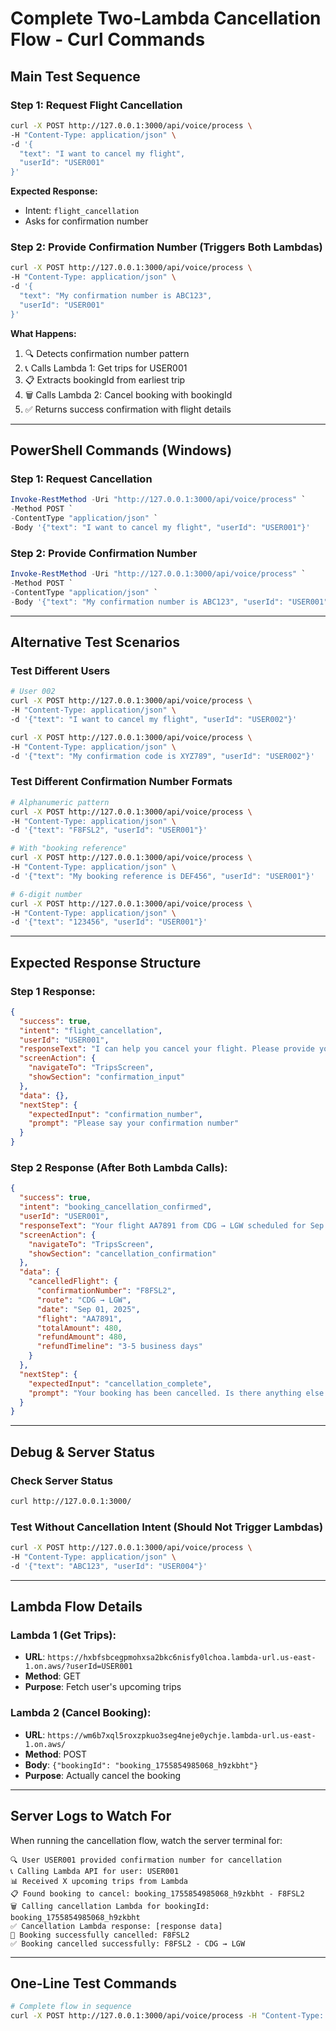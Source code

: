 # Complete Two-Lambda Cancellation Flow - Curl Commands

## Main Test Sequence

### Step 1: Request Flight Cancellation
```bash
curl -X POST http://127.0.0.1:3000/api/voice/process \
-H "Content-Type: application/json" \
-d '{
  "text": "I want to cancel my flight",
  "userId": "USER001"
}'
```

**Expected Response:**
- Intent: `flight_cancellation`
- Asks for confirmation number

### Step 2: Provide Confirmation Number (Triggers Both Lambdas)
```bash
curl -X POST http://127.0.0.1:3000/api/voice/process \
-H "Content-Type: application/json" \
-d '{
  "text": "My confirmation number is ABC123",
  "userId": "USER001"
}'
```

**What Happens:**
1. 🔍 Detects confirmation number pattern
2. 📞 Calls Lambda 1: Get trips for USER001
3. 📋 Extracts bookingId from earliest trip
4. 🗑️ Calls Lambda 2: Cancel booking with bookingId
5. ✅ Returns success confirmation with flight details

---

## PowerShell Commands (Windows)

### Step 1: Request Cancellation
```powershell
Invoke-RestMethod -Uri "http://127.0.0.1:3000/api/voice/process" `
-Method POST `
-ContentType "application/json" `
-Body '{"text": "I want to cancel my flight", "userId": "USER001"}'
```

### Step 2: Provide Confirmation Number
```powershell
Invoke-RestMethod -Uri "http://127.0.0.1:3000/api/voice/process" `
-Method POST `
-ContentType "application/json" `
-Body '{"text": "My confirmation number is ABC123", "userId": "USER001"}'
```

---

## Alternative Test Scenarios

### Test Different Users
```bash
# User 002
curl -X POST http://127.0.0.1:3000/api/voice/process \
-H "Content-Type: application/json" \
-d '{"text": "I want to cancel my flight", "userId": "USER002"}'

curl -X POST http://127.0.0.1:3000/api/voice/process \
-H "Content-Type: application/json" \
-d '{"text": "My confirmation code is XYZ789", "userId": "USER002"}'
```

### Test Different Confirmation Number Formats
```bash
# Alphanumeric pattern
curl -X POST http://127.0.0.1:3000/api/voice/process \
-H "Content-Type: application/json" \
-d '{"text": "F8FSL2", "userId": "USER001"}'

# With "booking reference"
curl -X POST http://127.0.0.1:3000/api/voice/process \
-H "Content-Type: application/json" \
-d '{"text": "My booking reference is DEF456", "userId": "USER001"}'

# 6-digit number
curl -X POST http://127.0.0.1:3000/api/voice/process \
-H "Content-Type: application/json" \
-d '{"text": "123456", "userId": "USER001"}'
```

---

## Expected Response Structure

### Step 1 Response:
```json
{
  "success": true,
  "intent": "flight_cancellation",
  "userId": "USER001",
  "responseText": "I can help you cancel your flight. Please provide your confirmation number so I can locate your booking.",
  "screenAction": {
    "navigateTo": "TripsScreen",
    "showSection": "confirmation_input"
  },
  "data": {},
  "nextStep": {
    "expectedInput": "confirmation_number",
    "prompt": "Please say your confirmation number"
  }
}
```

### Step 2 Response (After Both Lambda Calls):
```json
{
  "success": true,
  "intent": "booking_cancellation_confirmed",
  "userId": "USER001",
  "responseText": "Your flight AA7891 from CDG → LGW scheduled for Sep 01, 2025 with confirmation number F8FSL2 has been successfully cancelled. A refund will be processed within 3-5 business days.",
  "screenAction": {
    "navigateTo": "TripsScreen",
    "showSection": "cancellation_confirmation"
  },
  "data": {
    "cancelledFlight": {
      "confirmationNumber": "F8FSL2",
      "route": "CDG → LGW",
      "date": "Sep 01, 2025",
      "flight": "AA7891",
      "totalAmount": 480,
      "refundAmount": 480,
      "refundTimeline": "3-5 business days"
    }
  },
  "nextStep": {
    "expectedInput": "cancellation_complete",
    "prompt": "Your booking has been cancelled. Is there anything else I can help you with?"
  }
}
```

---

## Debug & Server Status

### Check Server Status
```bash
curl http://127.0.0.1:3000/
```

### Test Without Cancellation Intent (Should Not Trigger Lambdas)
```bash
curl -X POST http://127.0.0.1:3000/api/voice/process \
-H "Content-Type: application/json" \
-d '{"text": "ABC123", "userId": "USER004"}'
```

---

## Lambda Flow Details

### Lambda 1 (Get Trips):
- **URL**: `https://hxbfsbcegpmohxsa2bkc6nisfy0lchoa.lambda-url.us-east-1.on.aws/?userId=USER001`
- **Method**: GET
- **Purpose**: Fetch user's upcoming trips

### Lambda 2 (Cancel Booking):
- **URL**: `https://wm6b7xql5roxzpkuo3seg4neje0ychje.lambda-url.us-east-1.on.aws/`
- **Method**: POST
- **Body**: `{"bookingId": "booking_1755854985068_h9zkbht"}`
- **Purpose**: Actually cancel the booking

---

## Server Logs to Watch For

When running the cancellation flow, watch the server terminal for:
```
🔍 User USER001 provided confirmation number for cancellation
📞 Calling Lambda API for user: USER001
📊 Received X upcoming trips from Lambda
📋 Found booking to cancel: booking_1755854985068_h9zkbht - F8FSL2
🗑️ Calling cancellation Lambda for bookingId: booking_1755854985068_h9zkbht
✅ Cancellation Lambda response: [response data]
🎉 Booking successfully cancelled: F8FSL2
✅ Booking cancelled successfully: F8FSL2 - CDG → LGW
```

---

## One-Line Test Commands

```bash
# Complete flow in sequence
curl -X POST http://127.0.0.1:3000/api/voice/process -H "Content-Type: application/json" -d '{"text": "I want to cancel my flight", "userId": "USER001"}' && echo -e "\n---\n" && curl -X POST http://127.0.0.1:3000/api/voice/process -H "Content-Type: application/json" -d '{"text": "My confirmation number is ABC123", "userId": "USER001"}'
```
